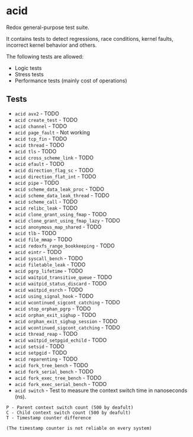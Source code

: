 # acid

Redox general-purpose test suite.

It contains tests to detect regressions, race conditions, kernel faults, incorrect kernel behavior and others.

The following tests are allowed:

- Logic tests
- Stress tests
- Performance tests (mainly cost of operations)

## Tests

- `acid avx2` - TODO
- `acid create_test` - TODO
- `acid channel` - TODO
- `acid page_fault` - Not working
- `acid tcp_fin` - TODO
- `acid thread` - TODO
- `acid tls` - TODO
- `acid cross_scheme_link` - TODO
- `acid efault` - TODO
- `acid direction_flag_sc` - TODO
- `acid direction_flat_int` - TODO
- `acid pipe` - TODO
- `acid scheme_data_leak_proc` - TODO
- `acid scheme_data_leak_thread` - TODO
- `acid scheme_call` - TODO
- `acid relibc_leak` - TODO
- `acid clone_grant_using_fmap` - TODO
- `acid clone_grant_using_fmap_lazy` - TODO
- `acid anonymous_map_shared` - TODO
- `acid tlb` - TODO
- `acid file_mmap` - TODO
- `acid redoxfs_range_bookkeeping` - TODO
- `acid eintr` - TODO
- `acid syscall_bench` - TODO
- `acid filetable_leak` - TODO
- `acid pgrp_lifetime` - TODO
- `acid waitpid_transitive_queue` - TODO
- `acid waitpid_status_discard` - TODO
- `acid waitpid_esrch` - TODO
- `acid using_signal_hook` - TODO
- `acid wcontinued_sigcont_catching` - TODO
- `acid stop_orphan_pgrp` - TODO
- `acid orphan_exit_sighup` - TODO
- `acid orphan_exit_sighup_session` - TODO
- `acid wcontinued_sigcont_catching` - TODO
- `acid thread_reap` - TODO
- `acid waitpid_setpgid_echild` - TODO
- `acid setsid` - TODO
- `acid setpgid` - TODO
- `acid reparenting` - TODO
- `acid fork_tree_bench` - TODO
- `acid fork_serial_bench` - TODO
- `acid fork_exec_tree_bench` - TODO
- `acid fork_exec_serial_bench` - TODO
- `acid switch` - Test to measure the context switch time in nanoseconds (ns).

```
P - Parent context switch count (500 by deafult)
C - Child context switch count (500 by deafult)
T - Timestamp counter difference

(The timestamp counter is not reliable on every system)
```